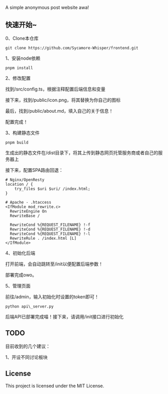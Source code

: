 A simple anonymous post website awa!



## 快速开始~



0、Clone本仓库



`git clone https://github.com/Sycamore-Whisper/frontend.git`



1、安装node依赖



`pnpm install`



2、修改配置



找到/src/config.ts，根据注释配置后端信息和变量



接下来，找到/public/icon.png，将其替换为你自己的图标



最后，找到/public/about.md，填入自己的关于信息！



配置完成！



3、构建静态文件



`pnpm build`



生成出的静态文件在/dist目录下，将其上传到静态网页托管服务商或者自己的服务器上



接下来，配置SPA路由回退：

```nginx
# Nginx/OpenResty
location / {
    try_files $uri $uri/ /index.html;
}
```



```nginx
# Apache - .htaccess
<IfModule mod_rewrite.c>
  RewriteEngine On
  RewriteBase /
  
  RewriteCond %{REQUEST_FILENAME} !-f
  RewriteCond %{REQUEST_FILENAME} !-d
  RewriteCond %{REQUEST_FILENAME} !-l
  RewriteRule . /index.html [L]
</IfModule>
```



4、初始化后端



打开前端，会自动跳转至/init以便配置后端参数！



部署完成owo。


5、管理页面


前往/admin，输入初始化时设置的token即可！


`python api\_server.py`



后端API已部署完成喵！接下来，请调用/init接口进行初始化



## TODO



目前收到的几个建议：



1、开设不同讨论板块





## License



This project is licensed under the MIT License.
